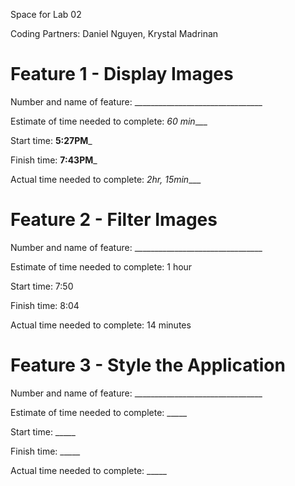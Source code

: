 Space for Lab 02

Coding Partners: Daniel Nguyen, Krystal Madrinan

# Feature 1 - Display Images
Number and name of feature: ________________________________

Estimate of time needed to complete: _60 min____

Start time: __5:27PM___

Finish time: __7:43PM___

Actual time needed to complete: _2hr, 15min____

# Feature 2 - Filter Images
Number and name of feature: ________________________________

Estimate of time needed to complete: 1 hour

Start time: 7:50

Finish time: 8:04

Actual time needed to complete: 14 minutes

# Feature 3 - Style the Application
Number and name of feature: ________________________________

Estimate of time needed to complete: _____

Start time: _____

Finish time: _____

Actual time needed to complete: _____